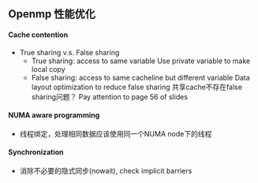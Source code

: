 ## Openmp 性能优化

#### Cache contention

  * True sharing v.s. False sharing
    * True sharing: access to same variable
      Use private variable to make local copy
    * False sharing: access to same cacheline but different variable
      Data layout optimization to reduce false sharing
      共享cache不存在false sharing问题？
      Pay attention to page 56 of slides

#### NUMA aware programming
  * 线程绑定，处理相同数据应该使用同一个NUMA node下的线程

#### Synchronization
  * 消除不必要的隐式同步(nowait), check implicit barriers
